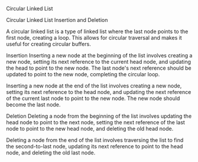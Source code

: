 Circular Linked List

Circular Linked List Insertion and Deletion

A circular linked list is a type of linked list where the last node points to the first node, creating a loop. This allows for circular traversal and makes it useful for creating circular buffers.

Insertion
Inserting a new node at the beginning of the list involves creating a new node, setting its next reference to the current head node, and updating the head to point to the new node. The last node's next reference should be updated to point to the new node, completing the circular loop.

Inserting a new node at the end of the list involves creating a new node, setting its next reference to the head node, and updating the next reference of the current last node to point to the new node. The new node should become the last node.

Deletion
Deleting a node from the beginning of the list involves updating the head node to point to the next node, setting the next reference of the last node to point to the new head node, and deleting the old head node.

Deleting a node from the end of the list involves traversing the list to find the second-to-last node, updating its next reference to point to the head node, and deleting the old last node.
